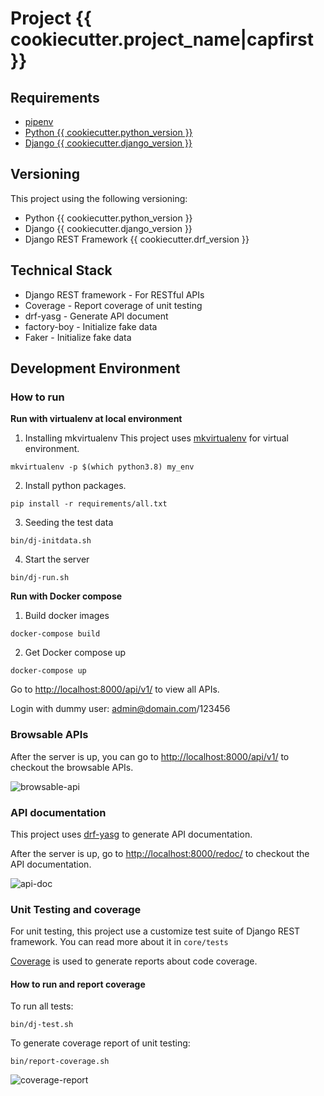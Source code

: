 # Project {{ cookiecutter.project_name|capfirst }}

## Requirements
  * [pipenv](https://github.com/pypa/pipenv)
  * [Python {{ cookiecutter.python_version }}](https://www.python.org/)
  * [Django {{ cookiecutter.django_version }}](https://www.djangoproject.com/)

## Versioning

This project using the following versioning:
  * Python {{ cookiecutter.python_version }}
  * Django {{ cookiecutter.django_version }}
  * Django REST Framework {{ cookiecutter.drf_version }}

## Technical Stack

  * Django REST framework - For RESTful APIs
  * Coverage - Report coverage of unit testing
  * drf-yasg - Generate API document
  * factory-boy - Initialize fake data
  * Faker - Initialize fake data

## Development Environment

### How to run

**Run with virtualenv at local environment**

1. Installing mkvirtualenv
This project uses [mkvirtualenv](https://virtualenvwrapper.readthedocs.io/en/latest/command_ref.html) for virtual environment.

```
mkvirtualenv -p $(which python3.8) my_env
```

2. Install python packages.

```
pip install -r requirements/all.txt
```

3. Seeding the test data

```
bin/dj-initdata.sh
```

4. Start the server

```
bin/dj-run.sh
```

**Run with Docker compose**

1. Build docker images
```
docker-compose build
```

2. Get Docker compose up

```
docker-compose up
```

Go to [http://localhost:8000/api/v1/](http://localhost:8000/api/v1/) to view all APIs.

Login with dummy user: admin@domain.com/123456

### Browsable APIs

After the server is up, you can go to [http://localhost:8000/api/v1/](http://localhost:8000/api/v1/) to checkout the browsable APIs.

![browsable-api](https://www.evernote.com/l/AQERwsctD-tKlY6Y9m9lCSXgeKdmPicctvwB/image.png)

### API documentation

This project uses [drf-yasg](https://drf-yasg.readthedocs.io/en/stable/) to generate API documentation.

After the server is up, go to [http://localhost:8000/redoc/](http://localhost:8000/redoc/) to checkout the API documentation.

![api-doc](https://www.evernote.com/l/AQG41-r6559KKpzCLJwz4jf1xfv3Jf6r0yMB/image.png)

### Unit Testing and coverage

For unit testing, this project use a customize test suite of Django REST framework. You can read more about it in `core/tests`

[Coverage](https://coverage.readthedocs.io/en/v4.5.x/) is used to generate reports about code coverage.

#### How to run and report coverage

To run all tests:

```
bin/dj-test.sh
```

To generate coverage report of unit testing:

```
bin/report-coverage.sh
```

![coverage-report](https://www.evernote.com/l/AQFaPKhM54BIA7V7LGSRBz3p7owu256MLrQB/image.png)

